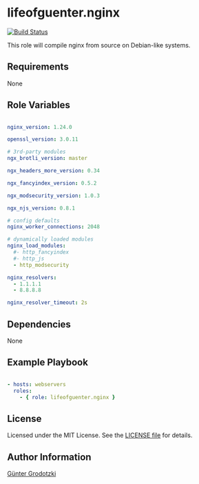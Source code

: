 # lifeofguenter.nginx

[![Build Status](https://travis-ci.com/lifeofguenter/ansible-role-nginx.svg?branch=main)](https://travis-ci.com/lifeofguenter/ansible-role-nginx)

This role will compile nginx from source on Debian-like systems.

## Requirements

None

## Role Variables

```yaml

nginx_version: 1.24.0

openssl_version: 3.0.11

# 3rd-party modules
ngx_brotli_version: master

ngx_headers_more_version: 0.34

ngx_fancyindex_version: 0.5.2

ngx_modsecurity_version: 1.0.3

ngx_njs_version: 0.8.1

# config defaults
nginx_worker_connections: 2048

# dynamically loaded modules
nginx_load_modules:
  #- http_fancyindex
  #- http_js
  - http_modsecurity

nginx_resolvers:
  - 1.1.1.1
  - 8.8.8.8

nginx_resolver_timeout: 2s
```

## Dependencies

None

## Example Playbook

```yaml

- hosts: webservers
  roles:
    - { role: lifeofguenter.nginx }
```

## License

Licensed under the MIT License. See the [LICENSE file](LICENSE) for details.

## Author Information

[Günter Grodotzki](https://www.lifeofguenter.de)
